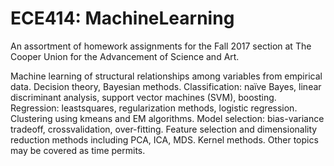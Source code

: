 # ECE414: MachineLearning

An assortment of homework assignments for the Fall 2017 section at The Cooper Union for the Advancement of Science and Art.

Machine learning of structural relationships among variables from empirical data. Decision theory, Bayesian methods. Classification: naïve Bayes, linear discriminant analysis, support vector machines (SVM), boosting. Regression: leastsquares, regularization methods, logistic regression. Clustering using kmeans and EM algorithms. Model selection: bias-variance tradeoff, crossvalidation, over-fitting. Feature selection and dimensionality reduction methods including PCA, ICA, MDS. Kernel methods. Other topics may be covered as time permits.
